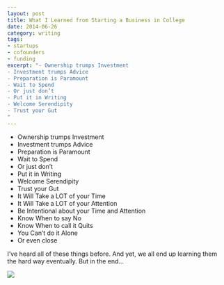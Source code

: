 ```yaml
---
layout: post
title: What I Learned from Starting a Business in College
date: 2014-06-26
category: writing
tags:
- startups
- cofounders
- funding
excerpt: "- Ownership trumps Investment
- Investment trumps Advice
- Preparation is Paramount
- Wait to Spend
- Or just don’t
- Put it in Writing
- Welcome Serendipity
- Trust your Gut
"
---
```


- Ownership trumps Investment
- Investment trumps Advice
- Preparation is Paramount
- Wait to Spend
- Or just don’t
- Put it in Writing
- Welcome Serendipity
- Trust your Gut
- It Will Take a LOT of your Time
- It Will Take a LOT of your Attention
- Be Intentional about your Time and Attention
- Know When to say No
- Know When to call it Quits
- You Can’t do it Alone
- Or even close

I’ve heard all of these things before. And yet, we all end up learning them the hard way eventually. But in the end...

![](http://postachio-images.s3-website-us-east-1.amazonaws.com/e854fa10d95117260732b32f829e69df.jpg)
